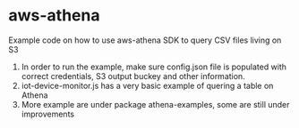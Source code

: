 # aws-athena
Example code on how to use aws-athena SDK to query CSV files living on S3

1. In order to run the example, make sure config.json file is populated with correct credentials, S3 output buckey and other information.
2. iot-device-monitor.js has a very basic example of quering a table on Athena
3. More example are under package athena-examples, some are still under improvements

